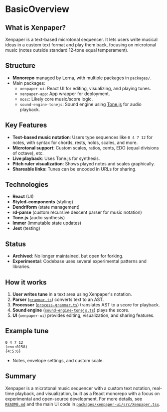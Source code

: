# BasicOverview

## What is Xenpaper?

Xenpaper is a text-based microtonal sequencer. It lets users write musical ideas in a custom text format and play them back, focusing on microtonal music (notes outside standard 12-tone equal temperament).

## Structure

- **Monorepo** managed by Lerna, with multiple packages in `packages/`.
- Main packages:
  - `xenpaper-ui`: React UI for editing, visualizing, and playing tunes.
  - `xenpaper-app`: App wrapper for deployment.
  - `mosc`: Likely core music/score logic.
  - `sound-engine-tonejs`: Sound engine using [Tone.js](https://tonejs.github.io/) for audio playback.

## Key Features

- **Text-based music notation**: Users type sequences like `0 4 7 12` for notes, with syntax for chords, rests, holds, scales, and more.
- **Microtonal support**: Custom scales, ratios, cents, EDO (equal divisions of octave), etc.
- **Live playback**: Uses Tone.js for synthesis.
- **Pitch ruler visualization**: Shows played notes and scales graphically.
- **Shareable links**: Tunes can be encoded in URLs for sharing.

## Technologies

- **React** (UI)
- **Styled-components** (styling)
- **Dendriform** (state management)
- **rd-parse** (custom recursive descent parser for music notation)
- **Tone.js** (audio synthesis)
- **Immer** (immutable state updates)
- **Jest** (testing)

## Status

- **Archived**: No longer maintained, but open for forking.
- **Experimental**: Codebase uses several experimental patterns and libraries.

## How it works

1. **User writes tune** in a text area using Xenpaper's notation.
2. **Parser** ([`grammar.ts`](../packages/xenpaper-ui/src/data/grammar.ts)) converts text to an AST.
3. **Processor** ([`process-grammar.ts`](../packages/xenpaper-ui/src/data/process-grammar.ts)) translates AST to a score for playback.
4. **Sound engine** ([`sound-engine-tonejs.ts`](../packages/sound-engine-tonejs/src/sound-engine-tonejs.ts)) plays the score.
5. **UI** (`xenpaper-ui`) provides editing, visualization, and sharing features.

## Example tune

```
0 4 7 12
(env:0158)
{4:5:6}
```

- Notes, envelope settings, and custom scale.

## Summary

Xenpaper is a microtonal music sequencer with a custom text notation, real-time playback, and visualization, built as a React monorepo with a focus on experimental and open-source development. For more details, see [`README.md`](../README.md) and the main UI code in [`packages/xenpaper-ui/src/Xenpaper.tsx`](../packages/xenpaper-ui/src/Xenpaper.tsx).
